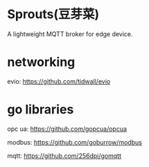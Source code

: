 # Sprouts(豆芽菜)
A lightweight MQTT broker for edge device.

# networking

evio: https://github.com/tidwall/evio

# go libraries
opc ua: https://github.com/gopcua/opcua

modbus: https://github.com/goburrow/modbus

mqtt: https://github.com/256dpi/gomqtt
